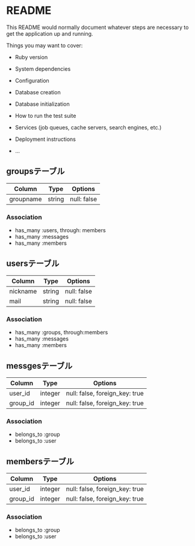 # README

This README would normally document whatever steps are necessary to get the
application up and running.

Things you may want to cover:

* Ruby version

* System dependencies

* Configuration

* Database creation

* Database initialization

* How to run the test suite

* Services (job queues, cache servers, search engines, etc.)

* Deployment instructions

* ...

## groupsテーブル

|Column|Type|Options|
|------|----|-------|
|groupname|string|null: false|

### Association
- has_many :users, through: members
- has_many :messages
- has_many :members

 ## usersテーブル

|Column|Type|Options|
|------|----|-------|
|nickname|string|null: false|
|mail|string|null: false|

### Association
- has_many :groups, through:members
- has_many :messages
- has_many :members

## messgesテーブル

|Column|Type|Options|
|------|----|-------|
|user_id|integer|null: false, foreign_key: true|
|group_id|integer|null: false, foreign_key: true|

### Association
- belongs_to :group
- belongs_to :user

## membersテーブル

|Column|Type|Options|
|------|----|-------|
|user_id|integer|null: false, foreign_key: true|
|group_id|integer|null: false, foreign_key: true|

### Association
- belongs_to :group
- belongs_to :user